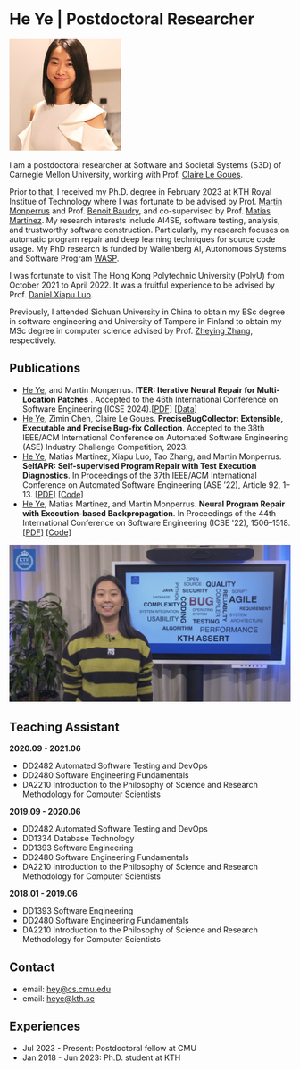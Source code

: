 # He Ye | Postdoctoral Researcher
![](assets/heye.jpg)

I am a postdoctoral researcher at Software and Societal Systems (S3D) of Carnegie Mellon University, working with Prof. [Claire Le Goues](https://clairelegoues.com). 

Prior to that, I received my Ph.D. degree in February 2023 at KTH Royal Institue of Technology where I was fortunate to be advised by Prof. [Martin Monperrus](https://www.kth.se/profile/monp) and  Prof. [Benoit Baudry](https://softwarediversity.eu/), and co-supervised by Prof. [Matias Martinez](https://www.martinezmatias.com/). My research interests include AI4SE, software testing, analysis, and trustworthy software construction. Particularly, my research focuses on automatic program repair and deep learning techniques for source code usage. My PhD research is funded by Wallenberg AI, Autonomous Systems and Software Program [WASP](wasp-sweden.org/). 

I was fortunate to visit The Hong Kong Polytechnic University (PolyU) from October 2021 to April 2022. It was a fruitful experience to be advised by Prof. [Daniel Xiapu Luo](https://www4.comp.polyu.edu.hk/~csxluo/).


Previously, I attended Sichuan University in China to obtain my BSc degree in software engineering and University of Tampere in Finland to obtain my MSc degree in computer science advised by Prof. [Zheying Zhang](https://www.tuni.fi/en/zheying-zhang), respectively. 



## Publications
- <ins>He Ye</ins>, and Martin Monperrus. **ITER: Iterative Neural Repair for Multi-Location Patches**  . Accepted to the 46th International Conference on Software Engineering (ICSE 2024).[[PDF]](https://arxiv.org/pdf/2304.12015.pdf) [[Data]](https://www.iterativerepair.tech/)
- <ins>He Ye</ins>, Zimin Chen, Claire Le Goues. **PreciseBugCollector: Extensible, Executable and Precise Bug-fix Collection**. Accepted to the 38th IEEE/ACM International Conference on Automated Software Engineering (ASE) Industry Challenge Competition, 2023. 
- <ins>He Ye</ins>, Matias Martinez, Xiapu Luo, Tao Zhang, and Martin Monperrus. **SelfAPR: Self-supervised Program Repair with Test Execution Diagnostics**. In Proceedings of the 37th IEEE/ACM International Conference on Automated Software Engineering (ASE ’22), Article 92, 1–13. [[PDF]](https://arxiv.org/pdf/2203.12755.pdf) [[Code]](https://github.com/ASSERT-KTH/SelfAPR)
- <ins>He Ye</ins>, Matias Martinez, and Martin Monperrus. **Neural Program Repair with Execution-based Backpropagation**. In Proceedings of the 44th International Conference on Software Engineering (ICSE '22), 1506–1518. [[PDF]](https://dl.acm.org/doi/abs/10.1145/3510003.3510222) [[Code]](https://anonymous.4open.science/r/RewardRepair/README.md)



[![Watch the video](assets/video-cover.png)](assets/video.mp4)


## Teaching Assistant
**2020.09 - 2021.06**
- DD2482 Automated Software Testing and DevOps
- DD2480 Software Engineering Fundamentals
- DA2210 Introduction to the Philosophy of Science and Research Methodology for Computer Scientists

**2019.09 - 2020.06**
- DD2482 Automated Software Testing and DevOps
- DD1334 Database Technology
- DD1393 Software Engineering
- DD2480 Software Engineering Fundamentals
- DA2210 Introduction to the Philosophy of Science and Research Methodology for Computer Scientists

**2018.01 - 2019.06**
- DD1393 Software Engineering
- DD2480 Software Engineering Fundamentals
- DA2210 Introduction to the Philosophy of Science and Research Methodology for Computer Scientists


## Contact
- email: hey@cs.cmu.edu
- email: heye@kth.se


## Experiences
- Jul 2023 - Present: Postdoctoral fellow at CMU
- Jan 2018 - Jun 2023: Ph.D. student at KTH
